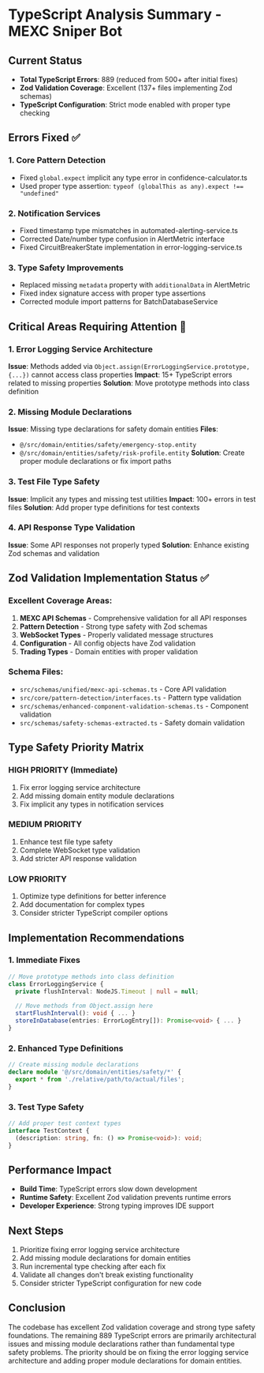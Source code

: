 # TypeScript Analysis Summary - MEXC Sniper Bot

## Current Status
- **Total TypeScript Errors**: 889 (reduced from 500+ after initial fixes)
- **Zod Validation Coverage**: Excellent (137+ files implementing Zod schemas)
- **TypeScript Configuration**: Strict mode enabled with proper type checking

## Errors Fixed ✅

### 1. Core Pattern Detection
- Fixed `global.expect` implicit any type error in confidence-calculator.ts
- Used proper type assertion: `typeof (globalThis as any).expect !== "undefined"`

### 2. Notification Services  
- Fixed timestamp type mismatches in automated-alerting-service.ts
- Corrected Date/number type confusion in AlertMetric interface
- Fixed CircuitBreakerState implementation in error-logging-service.ts

### 3. Type Safety Improvements
- Replaced missing `metadata` property with `additionalData` in AlertMetric
- Fixed index signature access with proper type assertions
- Corrected module import patterns for BatchDatabaseService

## Critical Areas Requiring Attention 🔧

### 1. Error Logging Service Architecture
**Issue**: Methods added via `Object.assign(ErrorLoggingService.prototype, {...})` cannot access class properties
**Impact**: 15+ TypeScript errors related to missing properties
**Solution**: Move prototype methods into class definition

### 2. Missing Module Declarations
**Issue**: Missing type declarations for safety domain entities
**Files**: 
- `@/src/domain/entities/safety/emergency-stop.entity`
- `@/src/domain/entities/safety/risk-profile.entity`
**Solution**: Create proper module declarations or fix import paths

### 3. Test File Type Safety
**Issue**: Implicit any types and missing test utilities
**Impact**: 100+ errors in test files
**Solution**: Add proper type definitions for test contexts

### 4. API Response Type Validation
**Issue**: Some API responses not properly typed
**Solution**: Enhance existing Zod schemas and validation

## Zod Validation Implementation Status ✅

### Excellent Coverage Areas:
1. **MEXC API Schemas** - Comprehensive validation for all API responses
2. **Pattern Detection** - Strong type safety with Zod schemas
3. **WebSocket Types** - Properly validated message structures
4. **Configuration** - All config objects have Zod validation
5. **Trading Types** - Domain entities with proper validation

### Schema Files:
- `src/schemas/unified/mexc-api-schemas.ts` - Core API validation
- `src/core/pattern-detection/interfaces.ts` - Pattern type validation  
- `src/schemas/enhanced-component-validation-schemas.ts` - Component validation
- `src/schemas/safety-schemas-extracted.ts` - Safety domain validation

## Type Safety Priority Matrix

### HIGH PRIORITY (Immediate)
1. Fix error logging service architecture 
2. Add missing domain entity module declarations
3. Fix implicit any types in notification services

### MEDIUM PRIORITY 
1. Enhance test file type safety
2. Complete WebSocket type validation
3. Add stricter API response validation

### LOW PRIORITY
1. Optimize type definitions for better inference
2. Add documentation for complex types
3. Consider stricter TypeScript compiler options

## Implementation Recommendations

### 1. Immediate Fixes
```typescript
// Move prototype methods into class definition
class ErrorLoggingService {
  private flushInterval: NodeJS.Timeout | null = null;
  
  // Move methods from Object.assign here
  startFlushInterval(): void { ... }
  storeInDatabase(entries: ErrorLogEntry[]): Promise<void> { ... }
}
```

### 2. Enhanced Type Definitions
```typescript
// Create missing module declarations
declare module '@/src/domain/entities/safety/*' {
  export * from './relative/path/to/actual/files';
}
```

### 3. Test Type Safety
```typescript
// Add proper test context types
interface TestContext {
  (description: string, fn: () => Promise<void>): void;
}
```

## Performance Impact
- **Build Time**: TypeScript errors slow down development
- **Runtime Safety**: Excellent Zod validation prevents runtime errors
- **Developer Experience**: Strong typing improves IDE support

## Next Steps
1. Prioritize fixing error logging service architecture
2. Add missing module declarations for domain entities
3. Run incremental type checking after each fix
4. Validate all changes don't break existing functionality
5. Consider stricter TypeScript configuration for new code

## Conclusion
The codebase has excellent Zod validation coverage and strong type safety foundations. The remaining 889 TypeScript errors are primarily architectural issues and missing module declarations rather than fundamental type safety problems. The priority should be on fixing the error logging service architecture and adding proper module declarations for domain entities.